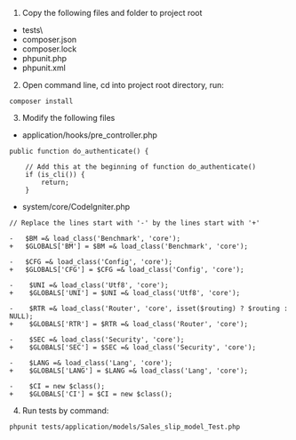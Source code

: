 1. Copy the following files and folder to project root
- tests\
- composer.json
- composer.lock
- phpunit.php
- phpunit.xml
2. Open command line, cd into project root directory, run:
~~~
composer install
~~~
3. Modify the following files
- application/hooks/pre_controller.php
~~~
public function do_authenticate() {
    
    // Add this at the beginning of function do_authenticate()
    if (is_cli()) {
        return;
    }
~~~

- system/core/CodeIgniter.php
~~~
// Replace the lines start with '-' by the lines start with '+'

-   $BM =& load_class('Benchmark', 'core');
+   $GLOBALS['BM'] = $BM =& load_class('Benchmark', 'core');

-   $CFG =& load_class('Config', 'core');
+   $GLOBALS['CFG'] = $CFG =& load_class('Config', 'core');

-    $UNI =& load_class('Utf8', 'core');
+    $GLOBALS['UNI'] = $UNI =& load_class('Utf8', 'core');

-    $RTR =& load_class('Router', 'core', isset($routing) ? $routing : NULL);
+    $GLOBALS['RTR'] = $RTR =& load_class('Router', 'core');

-    $SEC =& load_class('Security', 'core');
+    $GLOBALS['SEC'] = $SEC =& load_class('Security', 'core');

-    $LANG =& load_class('Lang', 'core');
+    $GLOBALS['LANG'] = $LANG =& load_class('Lang', 'core');

-    $CI = new $class();
+    $GLOBALS['CI'] = $CI = new $class();
~~~

4. Run tests by command:
~~~
phpunit tests/application/models/Sales_slip_model_Test.php
~~~